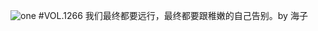 ![one](http://image.wufazhuce.com/FjAigjxaOFb3fo4oDBftwh5Ne2Es)
#VOL.1266
我们最终都要远行，最终都要跟稚嫩的自己告别。by 海子